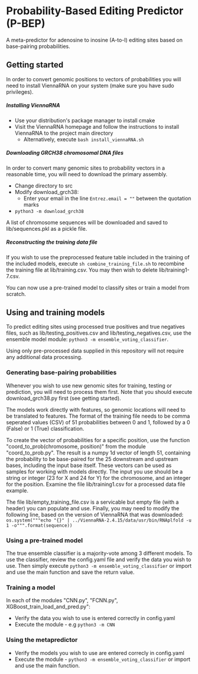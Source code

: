 # Probability-Based Editing Predictor (P-BEP)
A meta-predictor for adenosine to inosine (A-to-I) editing sites based on base-pairing probabilities.  

## Getting started

In order to convert genomic positions to vectors of probabilities you will need to install ViennaRNA on your system 
(make sure you have sudo privileges).  
##### Installing ViennaRNA
- Use your distribution's package manager to install cmake
- Visit the ViennaRNA homepage and follow the instructions to install ViennaRNA to the project main directory
    - Alternatively, execute `bash install_viennaRNA.sh`  
##### Downloading GRCH38 chromosomal DNA files
In order to convert many genomic sites to probability vectors in a reasonable time, you will need to download the primary assembly.  
 - Change directory to src
 - Modify download_grch38:
    - Enter your email in the line `Entrez.email = ""` between the quotation marks
 - `python3 -m download_grch38` 

A list of chromosome sequences will be downloaded and saved to lib/sequences.pkl as a pickle file. 
 
##### Reconstructing the training data file
If you wish to use the preprocessed feature table included in the training of the included models, execute `sh combine_training_file.sh`
to recombine the training file at lib/training.csv. You may then wish to delete lib/training1-7.csv.

You can now use a pre-trained model to classify sites or train a model from scratch.
## Using and training models

To predict editing sites using processed true positives and true negatives files, such as
lib/testing_positives.csv and lib/testing_negatives.csv, use the ensemble model module:
`python3 -m ensemble_voting_classifier`.

Using only pre-processed data supplied in this repository will not require any additional data processing.

### Generating base-pairing probabilities

Whenever you wish to use new genomic sites for training, testing or prediction, you will need to process them first.
Note that you should execute download_grch38.py first (see getting started).

The models work directly with features, so genomic locations will need to be translated to features.
The format of the training file needs to be comma seperated values (CSV) of 51 probabilities between 0 and 1, followed 
by a 0 (False) or 1 (True) classification.  

To create the vector of probabilities for a specific position, use the function "coord_to_prob(chromosome, position)" 
from the module "coord_to_prob.py". The result is a numpy 1d vector of length 51, containing the probability to be 
base-paired for the 25 downstream and upstream bases, including the input base itself. These vectors can be used as 
samples for working with models directly. The input you use should be a
string or integer (23 for X and 24 for Y) for the chromosome, and an integer for the position.
Examine the file lib/training1.csv for a processed data file example.  

The file lib/empty_training_file.csv is a servicable but empty file (with a header) you can populate and use.
Finally, you may need to modify the following line, based on the version of ViennaRNA that was downloaded:  
`os.system("""echo "{}" | ../ViennaRNA-2.4.15/data/usr/bin/RNAplfold -u 1 -o""".format(sequence))`

### Using a pre-trained model

The true ensemble classifier is a majority-vote among 3 different models. To use the classifier,
review the config.yaml file and verify the data you wish to use. Then simply execute
`python3 -m ensemble_voting_classifier` or import and use the main function and save the return value.

### Training a model

In each of the modules "CNN.py", "FCNN.py", XGBoost_train_load_and_pred.py":  
 - Verify the data you wish to use is entered correctly in config.yaml
 - Execute the module - e.g `python3 -m CNN`

### Using the metapredictor

 - Verify the models you wish to use are entered correcly in config.yaml
 - Execute the module - `python3 -m ensemble_voting_classifier` or import and use the main function.



